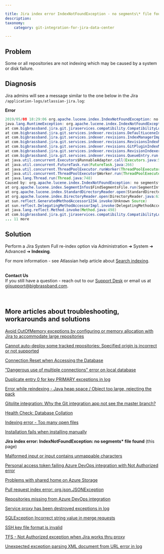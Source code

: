 ```yaml
---

title: Jira index error IndexNotFoundException - no segments\* file found
description:
taxonomy:
    category: git-integration-for-jira-data-center

---
```


## Problem

Some or all repositories are not indexing which may be caused by a system or disk failure.

## Diagnosis

Jira admins will see a message similar to the one below in the Jira `/application-logs/atlassian-jira.log`:

**Error**

```java
2019/05/08 18:29:06 org.apache.lucene.index.IndexNotFoundException: no segments* file found in MMapDirectory@E:\Program Files\Atlassian\Application Data\JIRA\caches\indexes\plugins\jira-git-revisions lockFactory=org.apache.lucene.store.NativeFSLockFactory@4fd7bb9a: files: []
java.lang.RuntimeException: org.apache.lucene.index.IndexNotFoundException: no segments* file found in MMapDirectory@E:\Program Files\Atlassian\Application Data\JIRA\caches\indexes\plugins\jira-git-revisions lockFactory=org.apache.lucene.store.NativeFSLockFactory@4fd7bb9a: files: []
at com.bigbrassband.jira.git.jiraservices.compatibility.CompatibilityLuceneService.openIndexReader(CompatibilityLuceneService.java:299)
at com.bigbrassband.jira.git.services.indexer.revisions.DefaultLuceneIndexAccessor.getIndexReader(DefaultLuceneIndexAccessor.java:75)
at com.bigbrassband.jira.git.services.indexer.revisions.IndexManagerImpl.getIndexReader(IndexManagerImpl.java:132)
at com.bigbrassband.jira.git.services.indexer.revisions.RevisionsIndexManagerImpl.updateBranchIndex(RevisionsIndexManagerImpl.java:933)
at com.bigbrassband.jira.git.services.indexer.revisions.GitPluginIndexManagerImpl.updateIndex(GitPluginIndexManagerImpl.java:429)
at com.bigbrassband.jira.git.services.indexer.revisions.RevisionIndexerImpl$1.doRun(RevisionIndexerImpl.java:151)
at com.bigbrassband.jira.git.services.indexer.revisions.QueueEntry.run(QueueEntry.java:82)
at java.util.concurrent.Executors$RunnableAdapter.call(Executors.java:511)
at java.util.concurrent.FutureTask.run(FutureTask.java:266)
at java.util.concurrent.ThreadPoolExecutor.runWorker(ThreadPoolExecutor.java:1149)
at java.util.concurrent.ThreadPoolExecutor$Worker.run(ThreadPoolExecutor.java:624)
at java.lang.Thread.run(Thread.java:748)
Caused by: org.apache.lucene.index.IndexNotFoundException: no segments* file found in MMapDirectory@E:\Program Files\Atlassian\Application Data\JIRA\caches\indexes\plugins\jira-git-revisions lockFactory=org.apache.lucene.store.NativeFSLockFactory@4fd7bb9a: files: []
at org.apache.lucene.index.SegmentInfos$FindSegmentsFile.run(SegmentInfos.java:670)
at org.apache.lucene.index.StandardDirectoryReader.open(StandardDirectoryReader.java:79)
at org.apache.lucene.index.DirectoryReader.open(DirectoryReader.java:63)
at sun.reflect.GeneratedMethodAccessor1234.invoke(Unknown Source)
at sun.reflect.DelegatingMethodAccessorImpl.invoke(DelegatingMethodAccessorImpl.java:43)
at java.lang.reflect.Method.invoke(Method.java:498)
at com.bigbrassband.jira.git.jiraservices.compatibility.CompatibilityLuceneService.openIndexReader(CompatibilityLuceneService.java:287)
... 11 more
```

## Solution

Perform a Jira System Full re-index option via Administration ➜ System ➜ Advanced ➜ **Indexing**.

For more information - see Atlassian help article about [Search indexing](https://confluence.atlassian.com/adminjiraserver/search-indexing-938847710.html).

<br>

<div class="bbb-callout bbb--info">
    <div class="irow">
    <div class="ilogobox">
        <span class="logoimg"></span>
    </div>
    <div class="imsgbox">
        <b>Contact Us</b><br>
        If you still have a question - reach out to our <a href='https://help.gitkraken.com/git-integration-for-jira-data-center/gij-self-hosted-contact-support/'>Support Desk</a> or email us at <a href='gijsupport@bigbrassband.com'>gijsupport@bigbrassband.com</a>.
    </div>
    </div>
</div>
<br>

<br>

## More articles about troubleshooting, workarounds and solutions

[Avoid OutOfMemory exceptions by configuring or memory allocation with Jira to accommodate large repositories](/git-integration-for-jira-data-center/Avoid-OutOfMemory-exceptions-by-configuring-or-memory-allocation-with-Jira-to-accommodate-large-repositories-gij-self-managed)

[Cannot auto-deploy some tracked repositories: Specified origin is incorrect or not supported](/git-integration-for-jira-data-center/Cannot-auto-deploy-some-tracked-repositories-gij-self-managed)

[Connection Reset when Accessing the Database](/git-integration-for-jira-data-center/Connection-reset-when-accessing-the-database-gij-self-managed)

["Dangerous use of multiple connections" error on local database](/git-integration-for-jira-data-center/Dangerous-use-of-multiple-connections-error-on-local-database-gij-self-managed)

[Duplicate entry 0 for key PRIMARY exceptions in log](/git-integration-for-jira-data-center/Duplicate-entry-0-for-key-PRIMARY-exceptions-in-log-gij-self-managed)

[Error while reindexing - Java heap space / Object too large, rejecting the pack](/git-integration-for-jira-data-center/Error-while-reindexing-Java-heap-space-Object-too-large,-rejecting-the-pack-gij-self-managed)

[Gitolite integration: Why the Git integration app not see the master branch?](/git-integration-for-jira-data-center/Gitolite-integration--why-the-Git-integration-app-not-see-the-master-branch-gij-self-managed)

[Health Check\: Database Collation](/git-integration-for-jira-data-center/Health-check--database-collation-gij-self-managed)

[Indexing error - Too many open files](/git-integration-for-jira-data-center/Indexing-error-Too-many-open-files-gij-self-managed)

[Installation fails when installing manually](/git-integration-for-jira-data-center/Installation-fails-when-installing-manually-gij-self-managed)

**Jira index error: IndexNotFoundException: no segments\* file found** (this page)

[Malformed input or input contains unmappable characters](/git-integration-for-jira-data-center/Malformed-input-or-input-contains-unmappable-characters-gij-self-managed)

[Personal access token failing Azure DevOps integration with Not Authorized error](/git-integration-for-jira-data-center/Personal-access-token-failing-azure-devops-integration-with-Not-Authorized-error-gij-self-managed)

[Problems with shared home on Azure Storage](/git-integration-for-jira-data-center/Problems-with-shared-home-on-azure-storage-gij-self-managed)

[Pull request index error: org.json.JSONException](/git-integration-for-jira-data-center/Pull-request-index-error--JSONException-gij-self-managed)

[Repositories missing from Azure DevOps integration](/git-integration-for-jira-data-center/Repositories-missing-from-azure-devops-integration-gij-self-managed)

[Service proxy has been destroyed  exceptions in log](/git-integration-for-jira-data-center/Service-proxy-has-been-destroyed-exceptions-in-log-gij-self-managed)

[SQLException Incorrect string value in merge requests](/git-integration-for-jira-data-center/SQLException-'Incorrect-string-value'-in-merge-requests-gij-self-managed)

[SSH key file format is invalid](/git-integration-for-jira-data-center/SSH-key-file-format-is-invalid-gij-self-managed)

[TFS - Not Authorized exception when Jira works thru proxy](/git-integration-for-jira-data-center/TFS-Not-authorized-exception-when-Jira-works-thru-proxy-gij-self-managed)

[Unexpected exception parsing XML document from URL error in log](/git-integration-for-jira-data-center/Unexpected-exception-parsing-XML-document-from-URL-error-in-log-gij-self-managed)

